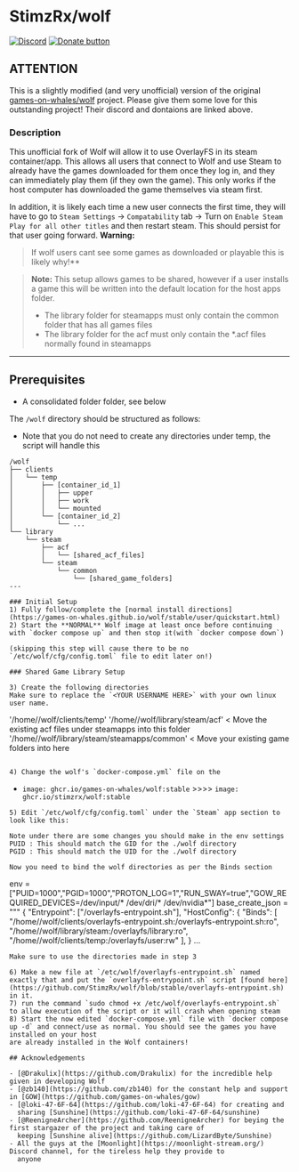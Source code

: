 # StimzRx/wolf

[![Discord](https://img.shields.io/discord/856434175455133727.svg?label=&logo=discord&logoColor=ffffff&color=7389D8&labelColor=6A7EC2)](https://discord.gg/kRGUDHNHt2)
[![Donate button](https://img.shields.io/badge/Donate-Open%20Collective-blue.svg?color=blue)](https://opencollective.com/games-on-whales/donate)

## ATTENTION
This is a slightly modified (and very unofficial) version of the original [games-on-whales/wolf](https://github.com/games-on-whales/wolf) project. Please give them some
love for this outstanding project! Their discord and dontaions are linked above.

### Description
This unofficial fork of Wolf will allow it to use OverlayFS in its steam container/app. This allows all users that connect to Wolf and use Steam to already have the 
games downloaded for them once they log in, and they can immediately play them (if they own the game). This only works if the host computer has downloaded
the game themselves via steam first.

In addition, it is likely each time a new user connects the first time, they will have to go to `Steam Settings` -> `Compatability` tab -> Turn on `Enable Steam Play for all other titles`
and then restart steam. This should persist for that user going forward.
**Warning:**
> If wolf users cant see some games as downloaded or playable this is likely why!**

> **Note:**
> This setup allows games to be shared, however if a user installs a game this will be written into the default location for the host apps folder.
> - The library folder for steamapps must only contain the common folder that has all games files
> - The library folder for the acf must only contain the *.acf files normally found in steamapps

---

## Prerequisites
- A consolidated folder folder, see below

The `/wolf` directory should be structured as follows:
- Note that you do not need to create any directories under temp, the script will handle this

```
/wolf
├── clients
│   └── temp
│       ├── [container_id_1]
│       │   ├── upper
│       │   ├── work
│       │   └── mounted
│       └── [container_id_2]
│           └── ...
└── library
    └── steam
        ├── acf
        │   └── [shared_acf_files]
        └── steam
            └── common
                └── [shared_game_folders]  
---

### Initial Setup
1) Fully follow/complete the [normal install directions](https://games-on-whales.github.io/wolf/stable/user/quickstart.html)
2) Start the **NORMAL** Wolf image at least once before continuing with `docker compose up` and then stop it(with `docker compose down`)

(skipping this step will cause there to be no `/etc/wolf/cfg/config.toml` file to edit later on!)

### Shared Game Library Setup

3) Create the following directories
Make sure to replace the `<YOUR USERNAME HERE>` with your own linux user name.
```
'/home/<YOUR USERNAME HERE>/wolf/clients/temp'
'/home/<YOUR USERNAME HERE>/wolf/library/steam/acf' < Move the existing acf files under steamapps into this folder
'/home/<YOUR USERNAME HERE>/wolf/library/steam/steamapps/common' < Move your existing game folders into here
```

4) Change the wolf's `docker-compose.yml` file on the
```
- `image: ghcr.io/games-on-whales/wolf:stable` >>>> `image: ghcr.io/stimzrx/wolf:stable`
```
5) Edit `/etc/wolf/cfg/config.toml` under the `Steam` app section to look like this:

Note under there are some changes you should make in the env settings
PUID : This should match the GID for the ./wolf directory
PGID : This should match the UID for the ./wolf directory

Now you need to bind the wolf directories as per the Binds section
```
env = ["PUID=1000","PGID=1000","PROTON_LOG=1","RUN_SWAY=true","GOW_REQUIRED_DEVICES=/dev/input/* /dev/dri/* /dev/nvidia*"]
base_create_json = """
{
  "Entrypoint": ["/overlayfs-entrypoint.sh"],
  "HostConfig": {
    "Binds": [
      "/home/<YOUR USERNAME HERE>/wolf/clients/overlayfs-entrypoint.sh:/overlayfs-entrypoint.sh:ro",
      "/home/<YOUR USERNAME HERE>/wolf/library/steam:/overlayfs/library:ro",
      "/home/<YOUR USERNAME HERE>/wolf/clients/temp:/overlayfs/user:rw"
    ],
  }
    ...
```
Make sure to use the directories made in step 3

6) Make a new file at `/etc/wolf/overlayfs-entrypoint.sh` named exactly that and put the `overlayfs-entrypoint.sh` script [found here](https://github.com/StimzRx/wolf/blob/stable/overlayfs-entrypoint.sh) in it.
7) run the command `sudo chmod +x /etc/wolf/overlayfs-entrypoint.sh` to allow execution of the script or it will crash when opening steam
8) Start the now edited `docker-compose.yml` file with `docker compose up -d` and connect/use as normal. You should see the games you have installed on your host
are already installed in the Wolf containers!

## Acknowledgements

- [@Drakulix](https://github.com/Drakulix) for the incredible help given in developing Wolf
- [@zb140](https://github.com/zb140) for the constant help and support in [GOW](https://github.com/games-on-whales/gow)
- [@loki-47-6F-64](https://github.com/loki-47-6F-64) for creating and
  sharing [Sunshine](https://github.com/loki-47-6F-64/sunshine)
- [@ReenigneArcher](https://github.com/ReenigneArcher) for beying the first stargazer of the project and taking care of
  keeping [Sunshine alive](https://github.com/LizardByte/Sunshine)
- All the guys at the [Moonlight](https://moonlight-stream.org/) Discord channel, for the tireless help they provide to
  anyone
